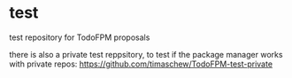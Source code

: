 test
====

test repository for TodoFPM proposals

there is also a private test reppsitory, to test if the package manager works with private repos: https://github.com/timaschew/TodoFPM-test-private
